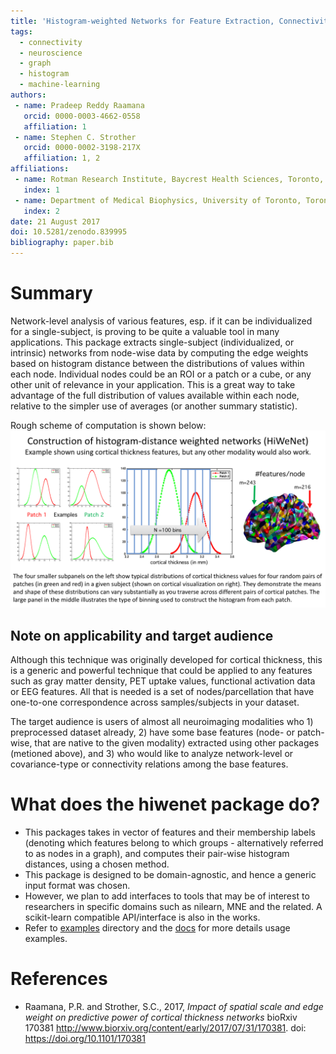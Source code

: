 ```yaml
---
title: 'Histogram-weighted Networks for Feature Extraction, Connectivity and Advanced Analysis in Neuroscience'
tags:
  - connectivity
  - neuroscience
  - graph
  - histogram
  - machine-learning
authors:
 - name: Pradeep Reddy Raamana
   orcid: 0000-0003-4662-0558
   affiliation: 1
 - name: Stephen C. Strother
   orcid: 0000-0002-3198-217X
   affiliation: 1, 2
affiliations:
 - name: Rotman Research Institute, Baycrest Health Sciences, Toronto, ON, Canada
   index: 1
 - name: Department of Medical Biophysics, University of Toronto, Toronto, ON, Canada
   index: 2
date: 21 August 2017
doi: 10.5281/zenodo.839995
bibliography: paper.bib
---
```


# Summary

Network-level analysis of various features, esp. if it can be individualized for a single-subject, is proving to be quite a valuable tool in many applications. This package extracts single-subject (individualized, or intrinsic) networks from node-wise data by computing the edge weights based on histogram distance between the distributions of values within each node. Individual nodes could be an ROI or a patch or a cube, or any other unit of relevance in your application. This is a great way to take advantage of the full distribution of values available within each node, relative to the simpler use of averages (or another summary statistic). 

Rough scheme of computation is shown below:
![illustration](docs/illustration.png)

## Note on applicability and target audience

Although this technique was originally developed for cortical thickness, this is a generic and powerful technique that could be applied to any features such as gray matter density, PET uptake values, functional activation data or EEG features. All that is needed is a set of nodes/parcellation that have one-to-one correspondence across samples/subjects in your dataset.

The target audience is users of almost all neuroimaging modalities who 1) preprocessed dataset already, 2) have some base features (node- or patch-wise, that are native to the given modality) extracted using other packages (metioned above), and 3) who would like to analyze network-level or covariance-type or connectivity relations among the base features.

# What does the hiwenet package do?

 - This packages takes in vector of features and their membership labels (denoting which features belong to which groups - alternatively referred to as nodes in a graph), and computes their pair-wise histogram distances, using a chosen method.
 - This package is designed to be domain-agnostic, and hence a generic input format was chosen.
 - However, we plan to add interfaces to tools that may be of interest to researchers in specific domains such as nilearn, MNE and the related. A scikit-learn compatible API/interface is also in the works.
 - Refer to [examples](examples) directory and the [docs](hiwenet.readthedocs.io) for more details usage examples.

# References

 - Raamana, P.R. and Strother, S.C., 2017, *Impact of spatial scale and edge weight on predictive power of cortical thickness networks* bioRxiv 170381 http://www.biorxiv.org/content/early/2017/07/31/170381. doi: https://doi.org/10.1101/170381 
